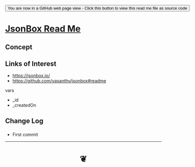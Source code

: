 <span style=display:none; >[You are now in a GitHub source code view - click this link to view Read Me file as a web page]( https://jaanga.github.io/#cookbook-html/examples/0-templates/README.md "View file as a web page." ) </span>

<div><input type=button onclick="window.location.href='https://github.com/pushme-pullyou/pushme-pullyou.github.io/blob/master/tootoo-templates/README.md'";
value='You are now in a GitHub web page view - Click this button to view this read me file as source code' ></div>

# [JsonBox Read Me]( #README.md )

<!--
<iframe src=https://jaanga.github.io/tootoo-templates/basic-html.html width=100% height=500px >Iframes are not viewable in GitHub source code views</iframe>

## Full Screen: []( .html )
-->


## Concept


## Links of Interest

* https://jsonbox.io/
* https://github.com/vasanthv/jsonbox#readme


vars

* _id
* _createdOn

## Change Log


###

* First commit

***
# <center title="hello!" ><a href=javascript:window.scrollTo(0,0); style=text-decoration:none; > ❦ </a></center>
